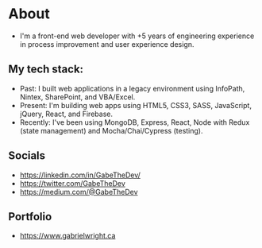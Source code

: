# About
- I'm a front-end web developer with +5 years of engineering experience in process improvement and user experience design.

## My tech stack:
- Past: I built web applications in a legacy environment using InfoPath, Nintex, SharePoint, and VBA/Excel. 
- Present: I'm building web apps using HTML5, CSS3, SASS, JavaScript, jQuery, React, and Firebase.
- Recently: I've been using MongoDB, Express, React, Node with Redux (state management) and Mocha/Chai/Cypress (testing).

## Socials
- https://linkedin.com/in/GabeTheDev/
- https://twitter.com/GabeTheDev
- https://medium.com/@GabeTheDev

## Portfolio
- https://www.gabrielwright.ca





<!---
gabrielwright1/gabrielwright1 is a ✨ special ✨ repository because its `README.md` (this file) appears on your GitHub profile.
You can click the Preview link to take a look at your changes.
--->
